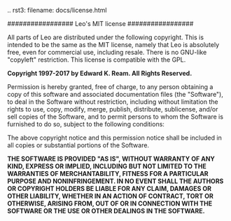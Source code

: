 .. rst3: filename: docs/license.html

#################
Leo's MIT license
#################

All parts of Leo are distributed under the following copyright. This is intended to be the same as the MIT license, namely that Leo is absolutely free, even for commercial use, including resale. There is no GNU-like "copyleft" restriction. This license is compatible with the GPL.

**Copyright 1997-2017 by Edward K. Ream. All Rights Reserved.**

Permission is hereby granted, free of charge, to any person obtaining a copy of this software and associated documentation files (the "Software"), to deal in the Software without restriction, including without limitation the rights to use, copy, modify, merge, publish, distribute, sublicense, and/or sell copies of the Software, and to permit persons to whom the Software is furnished to do so, subject to the following conditions:

The above copyright notice and this permission notice shall be included in all copies or substantial portions of the Software.

**THE SOFTWARE IS PROVIDED "AS IS", WITHOUT WARRANTY OF ANY KIND, EXPRESS OR IMPLIED, INCLUDING BUT NOT LIMITED TO THE WARRANTIES OF MERCHANTABILITY, FITNESS FOR A PARTICULAR PURPOSE AND NONINFRINGEMENT. IN NO EVENT SHALL THE AUTHORS OR COPYRIGHT HOLDERS BE LIABLE FOR ANY CLAIM, DAMAGES OR OTHER LIABILITY, WHETHER IN AN ACTION OF CONTRACT, TORT OR OTHERWISE, ARISING FROM, OUT OF OR IN CONNECTION WITH THE SOFTWARE OR THE USE OR OTHER DEALINGS IN THE SOFTWARE.**

